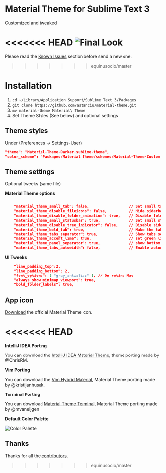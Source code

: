 # Material Theme for Sublime Text 3
Customized and tweaked 

<<<<<<< HEAD
![Final Look](http://i.imgur.com/g710y2Q.png)
=======
Please read the [Known Issues](https://github.com/equinusocio/material-theme#known-issues) section before send a new one.
>>>>>>> equinusocio/master

# Installation
1. `cd ~/Library/Application Support/Sublime Text 3/Packages`
2. `git clone https://github.com/astanciu/material-theme.git`
3. `mv material-theme Material\ Theme`
4. Set Theme Styles (See below) and optional settings

## Theme styles
Under (Preferences -> Settings-User)

```json
"theme": "Material-Theme-Darker.sublime-theme",
"color_scheme": "Packages/Material Theme/schemes/Material-Theme-Custom.tmTheme",
```


## Theme settings
Optional tweeks (same file)

**Material Theme options**
```json

    "material_theme_small_tab": false,                  // Set small tabs
    "material_theme_disable_fileicons": false,          // Hide siderbar file type icons
    "material_theme_disable_folder_animation": true,    // Disable folder animation
    "material_theme_small_statusbar": true,             // Set small status bar
    "material_theme_disable_tree_indicator": false,     // Disable sidebar file indicator
    "material_theme_bold_tab": true,                    // Make the tab labels bolder
    "material_theme_tabs_separator": true,              // Show tabs separator
    "material_theme_accent_lime": true,                 // set green lime accent color
    "material_theme_panel_separator": true,             // show bottom panel separator
    "material_theme_tabs_autowidth": false,             // Enable autowidth for tabs
```


**UI Tweeks**

```json
    "line_padding_top":2,
    "line_padding_bottom": 2,
    "font_options": [ "gray_antialias" ], // On retina Mac
    "always_show_minimap_viewport": true,
    "bold_folder_labels": true,
```

## App icon

[Download](https://dribbble.com/shots/2104476-Material-Theme-for-Sublime-Text-3/attachments/380650) the official Material Theme icon.

<<<<<<< HEAD
=======
**IntelliJ IDEA Porting**

You can download the [IntelliJ IDEA Material Theme](https://github.com/ChrisRM/material-theme-jetbrains), theme porting made by @ChrisRM.

**Vim Porting**

You can download the [Vim Hybrid Material](https://github.com/kristijanhusak/vim-hybrid-material), Material Theme porting made by @kristijanhusak.

**Terminal Porting**

You can download [Material Theme Terminal](https://gist.github.com/mvaneijgen/4c56701215847dd5ddcf), Material Theme porting made by @mvaneijgen

**Default Color Palette**

![Color Palette](http://i.imgur.com/zyIK71j.jpg)


## Thanks
Thanks for all the [contributors](https://github.com/equinusocio/material-theme/graphs/contributors).
>>>>>>> equinusocio/master

